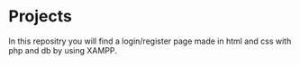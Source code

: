 # Projects
In this repositry you will find a login/register page made in html and css with php and db by using XAMPP.
